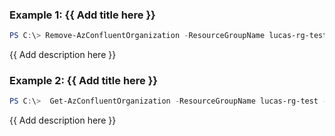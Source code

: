 ### Example 1: {{ Add title here }}
```powershell
PS C:\> Remove-AzConfluentOrganization -ResourceGroupName lucas-rg-test -Name confluentorg-01-portal

```

{{ Add description here }}

### Example 2: {{ Add title here }}
```powershell
PS C:\>  Get-AzConfluentOrganization -ResourceGroupName lucas-rg-test -Name confluentorg-02-pwsh | Remove-AzConfluentOrganization

```

{{ Add description here }}

